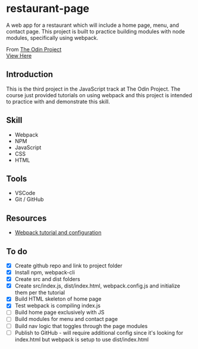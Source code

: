# restaurant-page
A web app for a restaurant which will include a home page, menu, and contact page. This project is built to practice building modules with node modules, specifically using webpack. 

From [The Odin Project](https://www.theodinproject.com)  
[View Here](https://jdelles.github.io/restaurant-page/)

## Introduction
This is the third project in the JavaScript track at The Odin Project. The course just provided tutorials on using webpack and this project is intended to practice with and demonstrate this skill. 

## Skill
- Webpack
- NPM
- JavaScript
- CSS
- HTML

## Tools
- VSCode
- Git / GitHub

## Resources
- [Webpack tutorial and configuration](https://webpack.js.org/guides/getting-started/#using-a-configuration)


## To do 
- [X] Create github repo and link to project folder
- [X] Install npm, webpack-cli
- [X] Create src and dist folders
- [X] Create src/index.js, dist/index.html, webpack.config.js and initialize them per the tutorial
- [X] Build HTML skeleton of home page
- [X] Test webpack is compiling index.js 
- [ ] Build home page exclusively with JS
- [ ] Build modules for menu and contact page 
- [ ] Build nav logic that toggles through the page modules
- [ ] Publish to GitHub - will require additional config since it's looking for index.html but webpack is setup to use dist/index.html